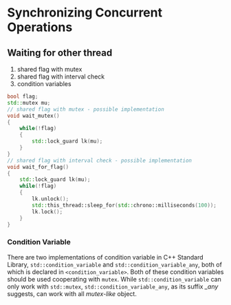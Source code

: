 # Synchronizing Concurrent Operations

## Waiting for other thread

1. shared flag with mutex
2. shared flag with interval check
3. condition variables

```c++
bool flag;
std::mutex mu;
// shared flag with mutex - possible implementation
void wait_mutex()
{
    while(!flag)
    {
        std::lock_guard lk(mu);
    }
}
// shared flag with interval check - possible implementation
void wait_for_flag()
{
    std::lock_guard lk(mu);
    while(!flag)
    {
        lk.unlock();
        std::this_thread::sleep_for(std::chrono::milliseconds(100));
        lk.lock();
    }
}
```

### Condition Variable

There are two implementations of condition variable in C++ Standard Library, `std::condition_variable` and `std::condition_variable_any`, both of which is declared in `<condition_variable>`. Both of these condition variables should be used cooperating with `mutex`. While `std::condition_variable` can only work with `std::mutex`, `std::condition_variable_any`, as its suffix *_any* suggests, can work with all *mutex-like* object.
